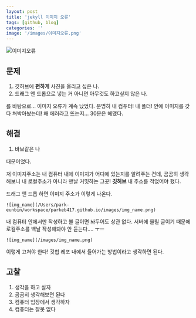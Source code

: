 ```yaml
---
layout: post
title: 'jekyll 이미지 오류'
tags: [github, blog]
categories: ''
image: '/images/이미지오류.png'
---
```


![이미지오류](/Users/park-eunbin/workspace/parkeb417.github.io/images/이미지오류.png)

## 문제

1. 깃허브에 **편하게** 사진을 올리고 싶은 나.
2. 드래그 앤 드롭으로 넣는 거 아니면 아무것도 하고싶지 않은 나.

를 바탕으로... 이미지 오류가 계속 났었다. 분명히 내 컴푸터! 내 폴더! 안에 이미지를 갖다 쳐박아놨는데! 왜 에러라고 뜨는지... 30분은 헤맸다. 



## 해결

1. 바보같은 나

때문이었다. 

저 이미지주소는 내 컴퓨터 내에 이미지가 어디에 있는지를 알려주는 건데, 곰곰히 생각해보니 내 로컬주소가 아니라 맨날 커밋하는 그곳! **깃허브** 내 주소를 적었어야 했다.

 드래그 앤 드롭 하면 이미지 주소가 이렇게 나온다.

```
![img_name](/Users/park-eunbin/workspace/parkeb417.github.io/images/img_name.png)
```

내 컴퓨터 안에서만 작성하고 볼 글이면 놔두어도 상관 없다. 서버에 올릴 글이기 때문에 로컬주소를 백날 작성해봐야 안 듣는다.... ㅜㅡ 

```
![img_name](/images/img_name.png)
```

이렇게 고쳐야 한다! 깃헙 레포 내에서 들어가는 방법이라고 생각하면 된다.



## 고찰

1. 생각을 하고 살자
2. 곰곰히 생각해보면 된다
3. 컴퓨터 입장에서 생각하자
4. 컴퓨터는 잘못 없다